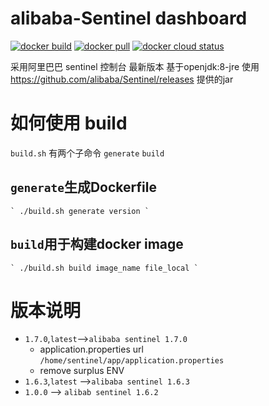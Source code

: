 # alibaba-Sentinel dashboard
[![docker build](https://img.shields.io/badge/docker%20build-passing-brightgreen)](https://hub.docker.com/r/hb0730/alibaba-sentinel)
[![docker pull](https://badgen.net/docker/pulls/hb0730/alibaba-sentinel)](https://hub.docker.com/r/hb0730/alibaba-sentinel)
[![docker cloud status](https://img.shields.io/badge/docker%20build-automated-066da5)](https://hub.docker.com/r/hb0730/alibaba-sentinel)

采用阿里巴巴 sentinel 控制台 最新版本
基于openjdk:8-jre
使用 https://github.com/alibaba/Sentinel/releases 提供的jar
# 如何使用 build
 `build.sh` 有两个子命令 `generate` `build`
 ## `generate`生成Dockerfile
	` ./build.sh generate version ` 
 ## `build`用于构建docker image
	` ./build.sh build image_name file_local `
# 版本说明
 * `1.7.0`,`latest`-->`alibaba sentinel 1.7.0`
   + application.properties url `/home/sentinel/app/application.properties`
   + remove surplus ENV
 * `1.6.3`,`latest` -->`alibaba sentinel 1.6.3`
 * `1.0.0` --> `alibab sentinel 1.6.2`
